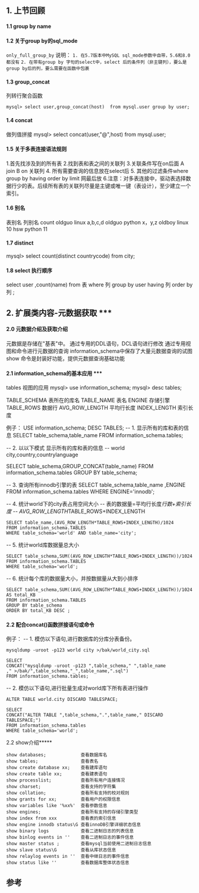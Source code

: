 
## 1. 上节回顾
#### 1.1 group by name 
#### 1.2 关于group by的sql_mode 
`only_full_group_by`
说明：
`1. 在5.7版本中MySQL sql_mode参数中自带，5.6和8.0都没有`
`2. 在带有group by 字句的select中，select 后的条件列（非主键列），要么是group by后的列，要么需要在函数中包裹`
#### 1.3  group_concat 
列转行聚合函数
```mysql
mysql> select user,group_concat(host)  from mysql.user group by user;
```
#### 1.4 concat 
做列值拼接
mysql> select concat(user,"@",host)  from mysql.user;

#### 1.5 关于多表连接语法规则
1.首先找涉及到的所有表
2.找到表和表之间的关联列
3.关联条件写在on后面
A join B  on 关联列
4. 所有需要查询的信息放在select后 
5. 其他的过滤条件where  group by  having order by  limit 网最后放
6.注意：对多表连接中，驱动表选择数据行少的表。后续所有表的关联列尽量是主键或唯一键（表设计），至少建立一个索引。

#### 1.6 别名
表别名
列别名
			count
oldguo   linux   a,b,c,d 
oldguo   python  x，y,z 
oldboy   linux   10 
hsw      python  11

#### 1.7 distinct
mysql> select count(distinct countrycode)  from city;

#### 1.8 select 执行顺序
select  user ,count(name)  from  表   where  列   group by user  having 列   order by  列 ;

## 2. 扩展类内容-元数据获取 ***
#### 2.0 元数据介绍及获取介绍
元数据是存储在"基表"中。
通过专用的DDL语句，DCL语句进行修改
通过专用视图和命令进行元数据的查询
information_schema中保存了大量元数据查询的试图
show 命令是封装好功能，提供元数据查询基础功能

#### 2.1 information_schema的基本应用 ***
tables 视图的应用
mysql> use information_schema;
mysql> desc tables;

TABLE_SCHEMA        表所在的库名
TABLE_NAME			表名
ENGINE				存储引擎
TABLE_ROWS			数据行
AVG_ROW_LENGTH		平均行长度
INDEX_LENGTH        索引长度


例子：
USE information_schema;
DESC TABLES;
-- 1. 显示所有的库和表的信息
SELECT table_schema,table_name FROM information_schema.tables;

-- 2. 以以下模式 显示所有的库和表的信息
-- world     city,country,countrylanguage

SELECT table_schema,GROUP_CONCAT(table_name) 
FROM information_schema.tables
GROUP BY table_schema;

-- 3. 查询所有innodb引擎的表
SELECT table_schema,table_name ,ENGINE
FROM information_schema.tables 
WHERE ENGINE='innodb';

-- 4. 统计world下的city表占用空间大小
-- 表的数据量=平均行长度*行数+索引长度
-- AVG_ROW_LENGTH*TABLE_ROWS+INDEX_LENGTH
```
SELECT table_name,(AVG_ROW_LENGTH*TABLE_ROWS+INDEX_LENGTH)/1024
FROM information_schema.TABLES
WHERE table_schema='world' AND table_name='city';
```
-- 5. 统计world库数据量总大小
```
SELECT table_schema,SUM((AVG_ROW_LENGTH*TABLE_ROWS+INDEX_LENGTH))/1024
FROM information_schema.TABLES
WHERE table_schema='world';
```
-- 6. 统计每个库的数据量大小，并按数据量从大到小排序
```
SELECT table_schema,SUM((AVG_ROW_LENGTH*TABLE_ROWS+INDEX_LENGTH))/1024 AS total_KB
FROM information_schema.TABLES
GROUP BY table_schema
ORDER BY total_KB DESC ;
```
#### 2.2 配合concat()函数拼接语句或命令
例子：
-- 1. 模仿以下语句,进行数据库的分库分表备份。
```mysql
mysqldump -uroot -p123 world city >/bak/world_city.sql
```

```mysql
SELECT
CONCAT("mysqldump -uroot -p123 ",table_schema," ",table_name
," >/bak/",table_schema,"_",table_name,".sql")
FROM information_schema.tables;
```
-- 2. 模仿以下语句,进行批量生成对world库下所有表进行操作
```mysql
ALTER TABLE world.city DISCARD TABLESPACE;
```
```mysql
SELECT 
CONCAT("ALTER TABLE ",table_schema,".",table_name," DISCARD TABLESPACE;")
FROM information_schema.tables
WHERE table_schema='world';
```

2.2 show介绍***** 
```
show databases;        		查看数据库名
show tables; 		   		查看表名
show create database xx;  	查看建库语句
show create table xx;		查看建表语句
show processlist;			查看所有用户连接情况
show charset;				查看支持的字符集
show collation;				查看所有支持的校对规则
show grants for xx;			查看用户的权限信息
show variables like '%xx%'  查看参数信息
show engines;				查看所有支持的存储引擎类型
show index from xxx			查看表的索引信息
show engine innodb status\G 查看innoDB引擎详细状态信息
show binary logs 			查看二进制日志的列表信息
show binlog events in ''	查看二进制日志的事件信息
show master status ;		查看mysql当前使用二进制日志信息
show slave status\G 		查看从库状态信息
show relaylog events in ''	查看中继日志的事件信息
show status like ''			查看数据库整体状态信息
```















## 参考

